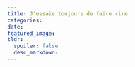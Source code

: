 ```yaml
---
title: J'essaie toujours de faire rire
categories:
date:
featured_image:
tldr:
  spoiler: false
  desc_markdown:
---
```

